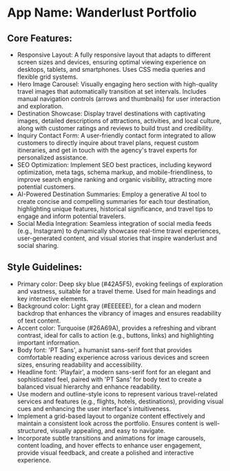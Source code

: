 # **App Name**: Wanderlust Portfolio

## Core Features:

- Responsive Layout: A fully responsive layout that adapts to different screen sizes and devices, ensuring optimal viewing experience on desktops, tablets, and smartphones. Uses CSS media queries and flexible grid systems.
- Hero Image Carousel: Visually engaging hero section with high-quality travel images that automatically transition at set intervals. Includes manual navigation controls (arrows and thumbnails) for user interaction and exploration.
- Destination Showcase: Display travel destinations with captivating images, detailed descriptions of attractions, activities, and local culture, along with customer ratings and reviews to build trust and credibility.
- Inquiry Contact Form: A user-friendly contact form integrated to allow customers to directly inquire about travel plans, request custom itineraries, and get in touch with the agency's travel experts for personalized assistance.
- SEO Optimization: Implement SEO best practices, including keyword optimization, meta tags, schema markup, and mobile-friendliness, to improve search engine ranking and organic visibility, attracting more potential customers.
- AI-Powered Destination Summaries: Employ a generative AI tool to create concise and compelling summaries for each tour destination, highlighting unique features, historical significance, and travel tips to engage and inform potential travelers.
- Social Media Integration: Seamless integration of social media feeds (e.g., Instagram) to dynamically showcase real-time travel experiences, user-generated content, and visual stories that inspire wanderlust and social sharing.

## Style Guidelines:

- Primary color: Deep sky blue (#42A5F5), evoking feelings of exploration and vastness, suitable for a travel theme. Used for main headings and key interactive elements.
- Background color: Light gray (#EEEEEE), for a clean and modern backdrop that enhances the vibrancy of images and ensures readability of text content.
- Accent color: Turquoise (#26A69A), provides a refreshing and vibrant contrast, ideal for calls to action (e.g., buttons, links) and highlighting important information.
- Body font: 'PT Sans', a humanist sans-serif font that provides comfortable reading experience across various devices and screen sizes, ensuring readability and accessibility.
- Headline font: 'Playfair', a modern sans-serif font for an elegant and sophisticated feel, paired with 'PT Sans' for body text to create a balanced visual hierarchy and enhance readability.
- Use modern and outline-style icons to represent various travel-related services and features (e.g., flights, hotels, destinations), providing visual cues and enhancing the user interface's intuitiveness.
- Implement a grid-based layout to organize content effectively and maintain a consistent look across the portfolio. Ensures content is well-structured, visually appealing, and easy to navigate.
- Incorporate subtle transitions and animations for image carousels, content loading, and hover effects to enhance user engagement, provide visual feedback, and create a polished and interactive experience.